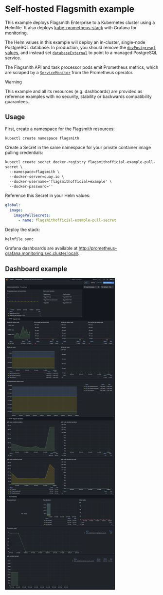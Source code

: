 # Self-hosted Flagsmith example

This example deploys Flagsmith Enterprise to a Kubernetes cluster using a Helmfile. It also deploys
[kube-prometheus-stack](https://github.com/prometheus-community/helm-charts/tree/main/charts/kube-prometheus-stack) with
Grafana for monitoring.

The Helm values in this example will deploy an in-cluster, single-node PostgreSQL database. In production, you should
remove the [`devPostgresql` values](https://artifacthub.io/packages/helm/flagsmith/flagsmith?modal=values&path=devPostgresql),
and instead set [`databaseExternal`](https://artifacthub.io/packages/helm/flagsmith/flagsmith?modal=values&path=databaseExternal) to point to a managed PostgreSQL service.

The Flagsmith API and task processor pods emit Prometheus metrics, which are scraped by a [`ServiceMonitor`](https://prometheus-operator.dev/docs/api-reference/api/#monitoring.coreos.com/v1.ServiceMonitor)
from the Prometheus operator.

> [!WARNING]
> This example and all its resources (e.g. dashboards) are provided as reference examples with no security, stability or
> backwards compatibility guarantees.

## Usage

First, create a namespace for the Flagsmith resources:

```
kubectl create namespace flagsmith
```

Create a Secret in the same namespace for your private container image pulling credentials:

```
kubectl create secret docker-registry flagsmithofficial-example-pull-secret \
  --namespace=flagsmith \
  --docker-server=quay.io \
  --docker-username='flagsmithofficial+example' \
  --docker-password=''
```

Reference this Secret in your Helm values:

```yaml
global:
  image:
    imagePullSecrets:
      - name: flagsmithofficial-example-pull-secret
```

Deploy the stack:

```
helmfile sync
```

Grafana dashboards are available at http://prometheus-grafana.monitoring.svc.cluster.local/.

## Dashboard example

![dashboard.png](dashboard.png)
